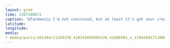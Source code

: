 ```yaml
---
layout: gram
time: 1367180672
caption: "@fandeezzy I'm not convinced, but at least it's got sour cream in it."
latitude: 
longitude: 
media:
- media/posts/201304/11326338_428742693965539_41886501_n_17842681711000351.jpg
---
```

